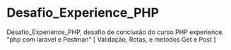 # Desafio_Experience_PHP
Desafio_Experience_PHP, desafio de conclusão do curso PHP experience. "php com laravel e Postman" [ Validação, Rotas, e metodos Get e Post ]
